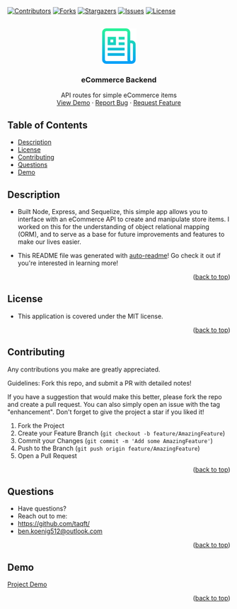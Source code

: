 <div id="top"></div>
<!--
*** Credit to Othneil Drew's Best-README-Template as the base
*** for this template and concept/layout. The following is an iteration
*** from that version, and contains similar structure, with some improvements
*** to allow for easy automation of the README generation process.
*** Check it out: https://github.com/othneildrew/Best-README-Template/
*** NOTE: This template assumes there is a short project demo named "demo.gif" and a "logo.png"
*** saved in the ./assets/images/ folder within your repositiory. Adjust these as needed.
-->

<!-- PROJECT SHIELDS -->
<!--
*** Reference links are enclosed in brackets [ ] instead of parentheses ( ).
*** See the bottom of this document for the declaration of the reference variables
*** for contributors-url, forks-url, etc. This is an optional, concise syntax you may use.
*** https://www.markdownguide.org/basic-syntax/#reference-style-links
-->
[![Contributors][contributors-shield]][contributors-url]
[![Forks][forks-shield]][forks-url]
[![Stargazers][stars-shield]][stars-url]
[![Issues][issues-shield]][issues-url]
[![License][license-shield]][license-url]


<!-- PROJECT LOGO -->
<br />
<div align="center">
  <a href="https://github.com/taqft/ecomm_backend">
    <img src="assets/images/logo.png" alt="Logo" width="80" height="80">
  </a>

<h3 align="center">eCommerce Backend</h3>

  <p align="center">
    API routes for simple eCommerce items 
    <br />
    <a href="https://puu.sh/IW8Qh/18a9ca16d3.mp4">View Demo</a>
    ·
    <a href="https://github.com/taqft/ecomm_backend/issues">Report Bug</a>
    ·
    <a href="https://github.com/taqft/ecomm_backend/issues">Request Feature</a>
  </p>
</div>

<!-- TABLE OF CONTENTS -->
## Table of Contents

* [Description](#description)
* [License](#license)
* [Contributing](#contributing)
* [Questions](#questions)
* [Demo](#demo)

<!-- DESCRIPTION -->
## Description

* Built Node, Express, and Sequelize, this simple app allows you to interface with an eCommerce API to create and manipulate store items. I worked on this for the understanding of object relational mapping (ORM), and to serve as a base for future improvements and features to make our lives easier.

* This README file was generated with [auto-readme](https://github.com/taqft/auto-readme/)! Go check it out if you're interested in learning more!

<p align="right">(<a href="#top">back to top</a>)</p>

<!-- LICENSE -->
## License

* This application is covered under the MIT license.

<p align="right">(<a href="#top">back to top</a>)</p>

<!-- CONTRIBUTING -->
## Contributing

Any contributions you make are greatly appreciated.

Guidelines: Fork this repo, and submit a PR with detailed notes!

If you have a suggestion that would make this better, please fork the repo and create a pull request.
You can also simply open an issue with the tag "enhancement".
Don't forget to give the project a star if you liked it!

1. Fork the Project
2. Create your Feature Branch (`git checkout -b feature/AmazingFeature`)
3. Commit your Changes (`git commit -m 'Add some AmazingFeature'`)
4. Push to the Branch (`git push origin feature/AmazingFeature`)
5. Open a Pull Request

<p align="right">(<a href="#top">back to top</a>)</p>

<!-- QUESTIONS -->
## Questions

* Have questions?
* Reach out to me: 
* https://github.com/taqft/
* [ben.koenig512@outlook.com](mailto:ben.koenig512@outlook.com "My contact Email")

<p align="right">(<a href="#top">back to top</a>)</p>

<!-- PROJECT EXAMPLE -->
## Demo

[Project Demo][product-demo-url]

<p align="right">(<a href="#top">back to top</a>)</p>



<!-- MARKDOWN LINKS & IMAGES -->
<!-- https://www.markdownguide.org/basic-syntax/#reference-style-links -->
[contributors-shield]: https://img.shields.io/github/contributors/taqft/ecomm_backend.svg?style=for-the-badge
[contributors-url]: https://github.com/taqft/ecomm_backend/graphs/contributors
[forks-shield]: https://img.shields.io/github/forks/taqft/ecomm_backend.svg?style=for-the-badge
[forks-url]: https://github.com/taqft/ecomm_backend/network/members
[stars-shield]: https://img.shields.io/github/stars/taqft/ecomm_backend.svg?style=for-the-badge
[stars-url]: https://github.com/taqft/ecomm_backend/stargazers
[issues-shield]: https://img.shields.io/github/issues/taqft/ecomm_backend.svg?style=for-the-badge
[issues-url]: https://github.com/taqft/ecomm_backend/issues
[license-shield]: https://img.shields.io/github/license/taqft/ecomm_backend.svg?style=for-the-badge&cacheSeconds=3600
[license-url]: https://github.com/taqft/ecomm_backend/blob/main/LICENSE.txt
[linkedin-shield]: https://img.shields.io/badge/-LinkedIn-black.svg?style=for-the-badge&logo=linkedin&colorB=555
[product-screenshot]: assets/images/demo.gif
[portfolio-shield]: https://img.shields.io/badge/my_portfolio-000?style=for-the-badge&logo=ko-fi&logoColor=white
[product-demo-url]: https://puu.sh/IW8Qh/18a9ca16d3.mp4

